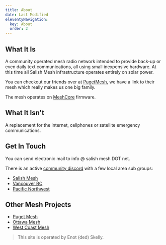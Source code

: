 ```yaml
---
title: About
date: Last Modified
eleventyNavigation:
  key: About
  order: 2
---
```


## What It Is

A community operated mesh radio network intended to provide back-up or even daily text communications, all using small inexpensive hardware. At this time all Salish Mesh infrastructure operates entirely on solar power.

You can checkout our friends over at [PugetMesh](https://pugetmesh.org/), we have a link to their mesh which really makes us one big family.

The mesh operates on [MeshCore](https://meshcore.co.uk/) firmware.

## What It Isn't

A replacement for the internet, cellphones or satellite emergency communications.

## Get In Touch

<a name="reach-out"></a>
You can send electronic mail to info @ salish mesh DOT net.

There is an active [community discord](https://discord.gg/meshcore) with a few local area sub groups:

- [Salish Mesh](https://discord.com/channels/1343693475589263471/1362936867770732634)
- [Vancouver BC](https://discord.com/channels/1343693475589263471/1375027971446013982)
- [Pacific Northwest](https://discord.com/channels/1343693475589263471/1343714078748708976)

## Other Mesh Projects
- [Puget Mesh](https://pugetmesh.org)
- [Ottawa Mesh](https://ottawamesh.ca)
- [West Coast Mesh](https://www.wcmesh.com)

> This site is operated by Enot (ded) Skelly.
